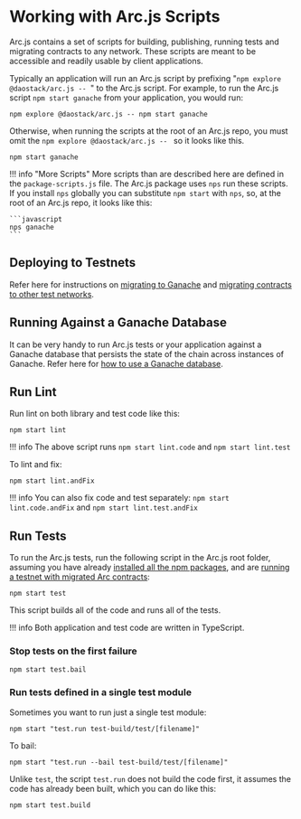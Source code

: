 # Working with Arc.js Scripts
Arc.js contains a set of scripts for building, publishing, running tests and migrating contracts to any network.  These scripts are meant to be accessible and readily usable by client applications.

Typically an application will run an Arc.js script by prefixing "`npm explore @daostack/arc.js -- `" to the Arc.js script.  For example, to run the Arc.js script `npm start ganache` from your application, you would run:

```script
npm explore @daostack/arc.js -- npm start ganache
```

Otherwise, when running the scripts at the root of an Arc.js repo, you must omit the `npm explore @daostack/arc.js -- ` so it looks like this.

```script
npm start ganache
```

!!! info "More Scripts"
    More scripts than are described here are defined in the `package-scripts.js` file.  The Arc.js package uses `nps` run these scripts. If you install `nps` globally you can substitute `npm start` with `nps`, so, at the root of an Arc.js repo, it looks like this:

    ```javascript
    nps ganache
    ```


## Deploying to Testnets

Refer here for instructions on [migrating to Ganache](Home#set-up-a-testnet-with-arc-contracts) and [migrating contracts to other test networks](Migration).

## Running Against a Ganache Database

It can be very handy to run Arc.js tests or your application against a Ganache database that persists the state of the chain across instances of Ganache.  Refer here for [how to use a Ganache database](GanacheDb).

## Run Lint

Run lint on both library and test code like this:

```
npm start lint
```

!!! info
    The above script runs `npm start lint.code` and `npm start lint.test`

To lint and fix:

```
npm start lint.andFix
```

!!! info
    You can also fix code and test separately: `npm start lint.code.andFix` and `npm start lint.test.andFix`


## Run Tests

To run the Arc.js tests, run the following script in the Arc.js root folder, assuming you have already
[installed all the npm packages](Home#installation), and are [running a testnet with migrated Arc contracts](Home#set-up-a-testnet-with-arc-contracts):

```script
npm start test
```

This script builds all of the code and runs all of the tests.

!!! info
    Both application and test code are written in TypeScript.

### Stop tests on the first failure

```script
npm start test.bail
```

### Run tests defined in a single test module

Sometimes you want to run just a single test module:

```script
npm start "test.run test-build/test/[filename]"
```

To bail:

```script
npm start "test.run --bail test-build/test/[filename]"
```

Unlike `test`, the script `test.run` does not build the code first, it assumes the code has already been built, which you can do like this:

```
npm start test.build
```
